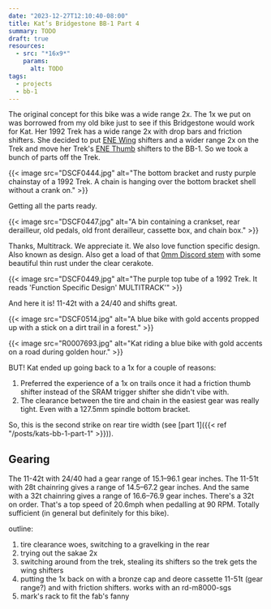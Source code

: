 ```yaml
---
date: "2023-12-27T12:10:40-08:00"
title: Kat’s Bridgestone BB-1 Part 4
summary: TODO
draft: true
resources:
  - src: "*16x9*"
    params:
      alt: TODO
tags:
  - projects
  - bb-1
---
```


The original concept for this bike was a wide range 2x. The 1x we put on was borrowed from my old bike just to see if this Bridgestone would work for Kat. Her 1992 Trek has a wide range 2x with drop bars and friction shifters. She decided to put [ENE Wing](http://www.diacompe.com.tw/product/ene-wing-shifter/) shifters and a wider range 2x on the Trek and move her Trek's [ENE Thumb](http://www.diacompe.com.tw/product/ene-thumb-shifter/) shifters to the BB-1. So we took a bunch of parts off the Trek.

{{< image src="DSCF0444.jpg" alt="The bottom bracket and rusty purple chainstay of a 1992 Trek. A chain is hanging over the bottom bracket shell without a crank on." >}}

Getting all the parts ready.

{{< image src="DSCF0447.jpg" alt="A bin containing a crankset, rear derailleur, old pedals, old front derailleur, cassette box, and chain box." >}}

Thanks, Multitrack. We appreciate it. We also love function specific design. Also known as design. Also get a load of that [0mm Discord stem](https://tanglefootcycles.com/discord/wright-stem-0-30mm/) with some beautiful thin rust under the clear cerakote.

{{< image src="DSCF0449.jpg" alt="The purple top tube of a 1992 Trek. It reads 'Function Specific Design' MULTITRACK'" >}}

And here it is! 11-42t with a 24/40 and shifts great.

{{< image src="DSCF0514.jpg" alt="A blue bike with gold accents propped up with a stick on a dirt trail in a forest." >}}

{{< image src="R0007693.jpg" alt="Kat riding a blue bike with gold accents on a road during golden hour." >}}

BUT! Kat ended up going back to a 1x for a couple of reasons:

1. Preferred the experience of a 1x on trails once it had a friction thumb shifter instead of the SRAM trigger shifter she didn't vibe with.
1. The clearance between the tire and chain in the easiest gear was really tight. Even with a 127.5mm spindle bottom bracket.

So, this is the second strike on rear tire width (see [part 1]({{< ref "/posts/kats-bb-1-part-1" >}})).

## Gearing

The 11-42t with 24/40 had a gear range of 15.1–96.1 gear inches. The 11-51t with 28t chainring gives a range of 14.5–67.2 gear inches. And the same with a 32t chainring gives a range of 16.6–76.9 gear inches. There's a 32t on order. That's a top speed of 20.6mph when pedalling at 90 RPM. Totally sufficient (in general but definitely for this bike).

outline:

1. tire clearance woes, switching to a gravelking in the rear
1. trying out the sakae 2x
1. switching around from the trek, stealing its shifters so the trek gets the wing shifters
1. putting the 1x back on with a bronze cap and deore cassette 11-51t (gear range?) and with friction shifters. works with an rd-m8000-sgs
1. mark's rack to fit the fab's fanny
